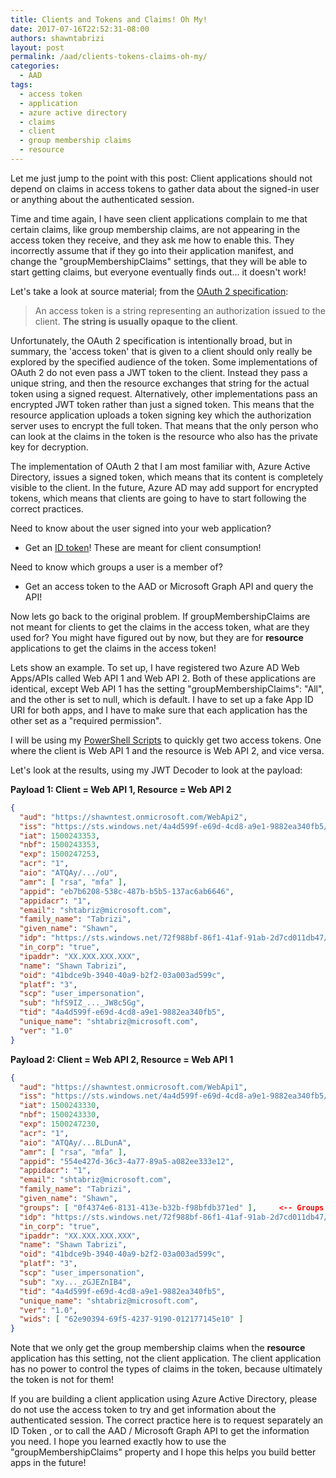 ```yaml
---
title: Clients and Tokens and Claims! Oh My!
date: 2017-07-16T22:52:31-08:00
authors: shawntabrizi
layout: post
permalink: /aad/clients-tokens-claims-oh-my/
categories:
  - AAD
tags:
  - access token
  - application
  - azure active directory
  - claims
  - client
  - group membership claims
  - resource
---
```


Let me just jump to the point with this post: Client applications should not depend on claims in access tokens to gather data about the signed-in user or anything about the authenticated session.

Time and time again, I have seen client applications complain to me that certain claims, like group membership claims, are not appearing in the access token they receive, and they ask me how to enable this. They incorrectly assume that if they go into their application manifest, and change the "groupMembershipClaims" settings, that they will be able to start getting claims, but everyone eventually finds out... it doesn't work!

Let's take a look at source material; from the [OAuth 2 specification](https://tools.ietf.org/html/rfc6749#section-1.4):

> An access token is a string representing an authorization issued to the client. **The string is usually opaque to the client**.

Unfortunately, the OAuth 2 specification is intentionally broad, but in summary, the 'access token' that is given to a client should only really be explored by the specified audience of the token. Some implementations of OAuth 2 do not even pass a JWT token to the client. Instead they pass a unique string, and then the resource exchanges that string for the actual token using a signed request. Alternatively, other implementations pass an encrypted JWT token rather than just a signed token. This means that the resource application uploads a token signing key which the authorization server uses to encrypt the full token. That means that the only person who can look at the claims in the token is the resource who also has the private key for decryption.

The implementation of OAuth 2 that I am most familiar with, Azure Active Directory,  issues a signed token, which means that its content is completely visible to the client. In the future, Azure AD may add support for encrypted tokens, which means that clients are going to have to start following the correct practices.

Need to know about the user signed into your web application?

* Get an [ID token](https://docs.microsoft.com/en-us/azure/active-directory/develop/active-directory-token-and-claims#idtokens)! These are meant for client consumption!

Need to know which groups a user is a member of?

* Get an access token to the AAD or Microsoft Graph API and query the API!

Now lets go back to the original problem. If groupMembershipClaims are not meant for clients to get the claims in the access token, what are they used for? You might have figured out by now, but they are for **resource** applications to get the claims in the access token!

Lets show an example. To set up, I have registered two Azure AD Web Apps/APIs called Web API 1 and Web API 2\. Both of these applications are identical, except Web API 1 has the setting "groupMembershipClaims": "All", and the other is set to null, which is default. I have to set up a fake App ID URI for both apps, and I have to make sure that each application has the other set as a "required permission".

I will be using my [PowerShell Scripts](https://shawntabrizi.com/aad/azure-ad-authentication-with-powershell-and-adal/) to quickly get two access tokens. One where the client is Web API 1 and the resource is Web API 2, and vice versa.

Let's look at the results, using my JWT Decoder to look at the payload:

**Payload 1:  Client = Web API 1, Resource = Web API 2**

```json
{
  "aud": "https://shawntest.onmicrosoft.com/WebApi2",
  "iss": "https://sts.windows.net/4a4d599f-e69d-4cd8-a9e1-9882ea340fb5/",
  "iat": 1500243353,
  "nbf": 1500243353,
  "exp": 1500247253,
  "acr": "1",
  "aio": "ATQAy/.../oU",
  "amr": [ "rsa", "mfa" ],
  "appid": "eb7b6208-538c-487b-b5b5-137ac6ab6646",
  "appidacr": "1",
  "email": "shtabriz@microsoft.com",
  "family_name": "Tabrizi",
  "given_name": "Shawn",
  "idp": "https://sts.windows.net/72f988bf-86f1-41af-91ab-2d7cd011db47/",
  "in_corp": "true",
  "ipaddr": "XX.XXX.XXX.XXX",
  "name": "Shawn Tabrizi",
  "oid": "41bdce9b-3940-40a9-b2f2-03a003ad599c",
  "platf": "3",
  "scp": "user_impersonation",
  "sub": "hfS9IZ_..._JW8c5Gg",
  "tid": "4a4d599f-e69d-4cd8-a9e1-9882ea340fb5",
  "unique_name": "shtabriz@microsoft.com",
  "ver": "1.0"
}
```

**Payload 2: Client = Web API 2, Resource = Web API 1**

```json
{
  "aud": "https://shawntest.onmicrosoft.com/WebApi1",
  "iss": "https://sts.windows.net/4a4d599f-e69d-4cd8-a9e1-9882ea340fb5/",
  "iat": 1500243330,
  "nbf": 1500243330,
  "exp": 1500247230,
  "acr": "1",
  "aio": "ATQAy/...BLDunA",
  "amr": [ "rsa", "mfa" ],
  "appid": "554e427d-36c3-4a77-89a5-a082ee333e12",
  "appidacr": "1",
  "email": "shtabriz@microsoft.com",
  "family_name": "Tabrizi",
  "given_name": "Shawn",
  "groups": [ "0f4374e6-8131-413e-b32b-f98bfdb371ed" ],     <-- Groups!
  "idp": "https://sts.windows.net/72f988bf-86f1-41af-91ab-2d7cd011db47/",
  "in_corp": "true",
  "ipaddr": "XX.XXX.XXX.XXX",
  "name": "Shawn Tabrizi",
  "oid": "41bdce9b-3940-40a9-b2f2-03a003ad599c",
  "platf": "3",
  "scp": "user_impersonation",
  "sub": "xy..._zGJEZnIB4",
  "tid": "4a4d599f-e69d-4cd8-a9e1-9882ea340fb5",
  "unique_name": "shtabriz@microsoft.com",
  "ver": "1.0",
  "wids": [ "62e90394-69f5-4237-9190-012177145e10" ]
}
```

Note that we only get the group membership claims when the **resource** application has this setting, not the client application. The client application has no power to control the types of claims in the token, because ultimately the token is not for them!

If you are building a client application using Azure Active Directory, please do not use the access token to try and get information about the authenticated session. The correct practice here is to request separately an ID Token , or to call the AAD / Microsoft Graph API to get the information you need. I hope you learned exactly how to use the "groupMembershipClaims" property and I hope this helps you build better apps in the future!
